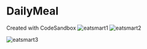 # DailyMeal
Created with CodeSandbox
![eatsmart1](https://user-images.githubusercontent.com/38566183/148276704-840786d3-b9b0-42b3-9690-76bb0da8ac10.PNG)
![eatsmart2](https://user-images.githubusercontent.com/38566183/148277783-f0a95262-7b9a-4c8a-b2cd-1e380993772a.PNG)

![eatsmart3](https://user-images.githubusercontent.com/38566183/148276875-59501f7e-00fd-4dca-9b39-e47c012e3af8.PNG)

